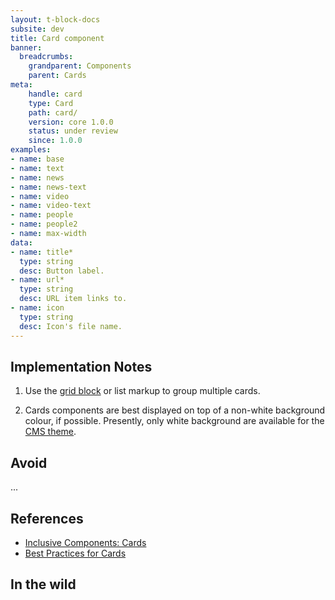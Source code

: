 ```yaml
---
layout: t-block-docs
subsite: dev
title: Card component
banner:
  breadcrumbs:
    grandparent: Components
    parent: Cards
meta:
    handle: card
    type: Card
    path: card/
    version: core 1.0.0
    status: under review
    since: 1.0.0
examples:
- name: base
- name: text
- name: news
- name: news-text
- name: video
- name: video-text
- name: people
- name: people2
- name: max-width
data:
- name: title*
  type: string
  desc: Button label.
- name: url*
  type: string
  desc: URL item links to.
- name: icon
  type: string
  desc: Icon's file name.
---
```

## Implementation Notes

1. Use the [grid block](#) or list markup to group multiple cards.

2. Cards components are best displayed on top of a non-white background colour, if possible. Presently, only white background are available for the [CMS theme](#).

## Avoid
...

## References

- [Inclusive Components: Cards](https://inclusive-components.design/cards/)
- [Best Practices for Cards](https://uxplanet.org/best-practices-for-cards-fa45e3ad94dd)

## In the wild
